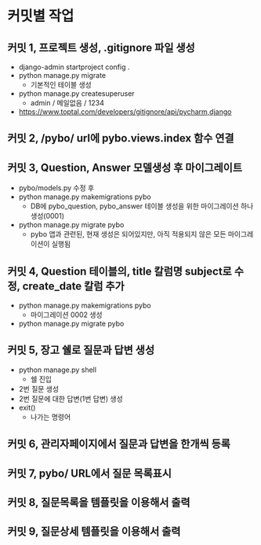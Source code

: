 # 커밋별 작업

## 커밋 1, 프로젝트 생성, .gitignore 파일 생성
- django-admin startproject config .
- python manage.py migrate
  - 기본적인 테이블 생성
- python manage.py createsuperuser
  - admin / 메일없음 / 1234 
- https://www.toptal.com/developers/gitignore/api/pycharm,django

## 커밋 2, /pybo/ url에 pybo.views.index 함수 연결

## 커밋 3, Question, Answer 모델생성 후 마이그레이트
- pybo/models.py 수정 후
- python manage.py makemigrations pybo
  - DB에 pybo_question, pybo_answer 테이블 생성을 위한 마이그레이션 하나 생성(0001)
- python manage.py migrate pybo
  - pybo 앱과 관련된, 현재 생성은 되어있지만, 아직 적용되지 않은 모든 마이그레이션이 실행됨

## 커밋 4, Question 테이블의, title 칼럼명 subject로 수정, create_date 칼럼 추가
- python manage.py makemigrations pybo
  - 마이그레이션 0002 생성 
- python manage.py migrate pybo

## 커밋 5, 장고 쉘로 질문과 답변 생성
- python manage.py shell
  - 쉘 진입
- 2번 질문 생성
- 2번 질문에 대한 답변(1번 답변) 생성
- exit()
  - 나가는 명령어

## 커밋 6, 관리자페이지에서 질문과 답변을 한개씩 등록

## 커밋 7, pybo/ URL에서 질문 목록표시

## 커밋 8, 질문목록을 템플릿을 이용해서 출력

## 커밋 9, 질문상세 템플릿을 이용해서 출력